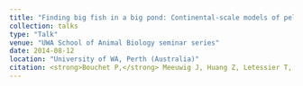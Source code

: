 ```yaml
---
title: "Finding big fish in a big pond: Continental-scale models of pelagic predator hotspots around Western Australia"
collection: talks
type: "Talk"
venue: "UWA School of Animal Biology seminar series"
date: 2014-08-12
location: "University of WA, Perth (Australia)"
citation: <strong>Bouchet P,</strong> Meeuwig J, Huang Z, Letessier T, Nichol S, Caley J, Watson R. 2014. Finding big fish in a big pond: Continental-scale models of pelagic predator hotspots around Western Australia. Talk at the UWA School of Animal Biology seminar series, University of WA, Perth (Australia).
---
```

